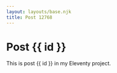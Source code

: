 ```yaml
---
layout: layouts/base.njk
title: Post 12768
---
```


# Post {{ id }}

This is post {{ id }} in my Eleventy project.
